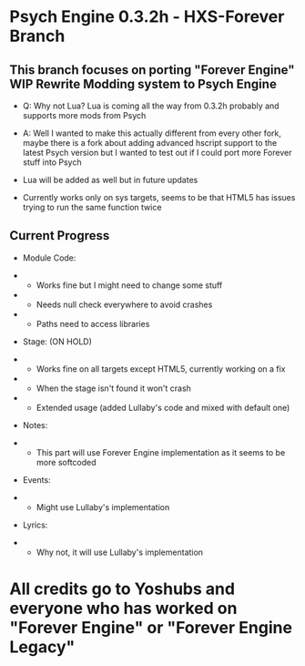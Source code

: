 # Psych Engine 0.3.2h - HXS-Forever Branch

## This branch focuses on porting "Forever Engine" WIP Rewrite Modding system to Psych Engine

- Q: Why not Lua? Lua is coming all the way from 0.3.2h probably and supports more mods from Psych
- A: Well I wanted to make this actually different from every other fork, maybe there is a fork about adding advanced hscript  support to the latest Psych version but I wanted to test out if I could port more Forever stuff into Psych
- Lua will be added as well but in future updates

- Currently works only on sys targets, seems to be that HTML5 has issues trying to run the same function twice

## Current Progress

- Module Code:
- - Works fine but I might need to change some stuff
- - Needs null check everywhere to avoid crashes
- - Paths need to access libraries

- Stage: (ON HOLD)
- - Works fine on all targets except HTML5, currently working on a fix
- - When the stage isn't found it won't crash
- - Extended usage (added Lullaby's code and mixed with default one)

- Notes:
- - This part will use Forever Engine implementation as it seems to be more softcoded

- Events:
- - Might use Lullaby's implementation

- Lyrics: 
- - Why not, it will use Lullaby's implementation

# All credits go to Yoshubs and everyone who has worked on "Forever Engine" or "Forever Engine Legacy"